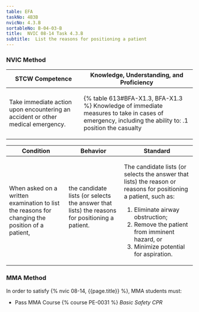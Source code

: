 ```yaml
---
table: EFA
taskNo: 4B3B
nvicNo: 4.3.B 
sortableNo: B-04-03-B
title:  NVIC 08-14 Task 4.3.B
subtitle:  List the reasons for positioning a patient
---
```






### NVIC Method

<a style="display:none;" onclick="togglevisibility('nvic_methods')" >Show NVIC method.</a>

<div id='nvic_methods' class='show'>

<table>
<thead>
<tr>
<th class='forty'> STCW Competence </th>
<th class='sixty'> Knowledge, Understanding, and Proficiency </th>
</tr>
</thead>

<tbody>
<tr><td markdown='1'>

Take immediate action upon encountering an accident or other medical emergency.

</td><td markdown='1'>

{% table 613#BFA-X1.3, BFA-X1.3 %} Knowledge of immediate measures to take in cases of emergency, including the ability to:
.1  position the casualty

</td></tr>


</tbody>
</table>


<table>
<thead>
<tr><th class='twenty'>  Condition </th><th class='twenty'> Behavior </th><th  class='sixty'>Standard </th></tr>
</thead>
<tbody >



<tr><td markdown='1'>

When asked on a written examination to list the reasons for changing the position of a patient,

</td><td markdown='1'>

the candidate lists (or selects the answer that lists) the reasons for positioning a patient.

<br>

<div class="tooltip" markdown='1'>



</div>


</td><td markdown='1'>

The candidate lists (or selects the answer that lists) the reason or reasons for positioning a patient, such as:
 
1. Eliminate airway obstruction; 
2. Remove the patient from imminent hazard, or 
3. Minimize potential for aspiration.

</td></tr>
</tbody>
</table>
</div>


### MMA Method

In order to satisfy  {% nvic 08-14, {{page.title}}  %}, MMA students must:

* Pass MMA Course {% course PE-0031 %}  *Basic Safety CPR*